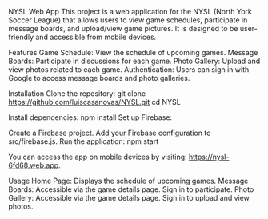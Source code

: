 NYSL Web App
This project is a web application for the NYSL (North York Soccer League) that allows users to view game schedules, participate in message boards, and upload/view game pictures. 
It is designed to be user-friendly and accessible from mobile devices.

Features
Game Schedule: View the schedule of upcoming games.
Message Boards: Participate in discussions for each game.
Photo Gallery: Upload and view photos related to each game.
Authentication: Users can sign in with Google to access message boards and photo galleries.

Installation
Clone the repository:
git clone https://github.com/luiscasanovas/NYSL.git
cd NYSL

Install dependencies:
npm install
Set up Firebase:

Create a Firebase project.
Add your Firebase configuration to src/firebase.js.
Run the application:
npm start

You can access the app on mobile devices by visiting: https://nysl-6fd68.web.app.

Usage
Home Page: Displays the schedule of upcoming games.
Message Boards: Accessible via the game details page. Sign in to participate.
Photo Gallery: Accessible via the game details page. Sign in to upload and view photos.
